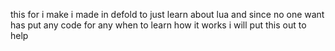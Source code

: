 this for i make i made in defold to just learn about lua and since no one want has put any code for any when to learn how it works i will put this out to help
